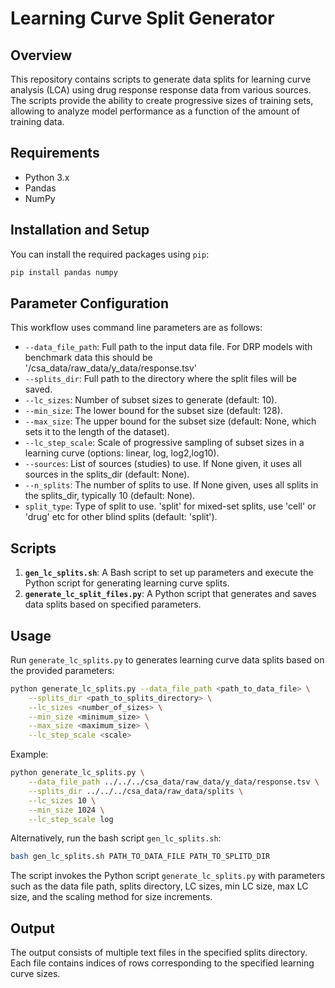 # Learning Curve Split Generator

## Overview

This repository contains scripts to generate data splits for learning curve
analysis (LCA) using drug response response data from various sources. The
scripts provide the ability to create progressive sizes of training sets,
allowing to analyze model performance as a function of the amount of training
data.

## Requirements

* Python 3.x
* Pandas
* NumPy

## Installation and Setup

You can install the required packages using `pip`:

```bash
pip install pandas numpy
```


## Parameter Configuration

This workflow uses command line parameters are as follows:

* `--data_file_path`: Full path to the input data file. For DRP models with benchmark data this should be '/csa_data/raw_data/y_data/response.tsv'
* `--splits_dir`: Full path to the directory where the split files will be saved.
* `--lc_sizes`: Number of subset sizes to generate (default: 10).
* `--min_size`: The lower bound for the subset size (default: 128).
* `--max_size`: The upper bound for the subset size (default: None, which sets it to the length of the dataset).
* `--lc_step_scale`: Scale of progressive sampling of subset sizes in a learning curve (options: linear, log, log2,log10).
* `--sources`: List of sources (studies) to use. If None given, it uses all sources in the splits_dir (default: None).
* `--n_splits`: The number of splits to use. If None given, uses all splits in the splits_dir, typically 10 (default: None).
* `split_type`: Type of split to use. 'split' for mixed-set splits, use 'cell' or 'drug' etc for other blind splits (default: 'split').

## Scripts

1. **`gen_lc_splits.sh`**: A Bash script to set up parameters and execute the Python script for generating learning curve splits.
2. **`generate_lc_split_files.py`**: A Python script that generates and saves data splits based on specified parameters.




## Usage

Run `generate_lc_splits.py` to generates learning curve data splits based on the provided parameters:

```bash
python generate_lc_splits.py --data_file_path <path_to_data_file> \
    --splits_dir <path_to_splits_directory> \
    --lc_sizes <number_of_sizes> \
    --min_size <minimum_size> \
    --max_size <maximum_size> \
    --lc_step_scale <scale>
```
Example:
```bash
python generate_lc_splits.py \
    --data_file_path ../../../csa_data/raw_data/y_data/response.tsv \
    --splits_dir ../../../csa_data/raw_data/splits \
    --lc_sizes 10 \
    --min_size 1024 \
    --lc_step_scale log
```

Alternatively, run the bash script `gen_lc_splits.sh`:

```bash
bash gen_lc_splits.sh PATH_TO_DATA_FILE PATH_TO_SPLITD_DIR
```

The script invokes the Python script `generate_lc_splits.py` with parameters
such as the data file path, splits directory, LC sizes, min LC size, max LC size,
and the scaling method for size increments.

## Output
The output consists of multiple text files in the specified splits directory.
Each file contains indices of rows corresponding to the specified learning curve
sizes.
